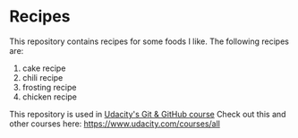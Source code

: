 # Recipes

This repository contains recipes for some foods I like. The following recipes are:
1. cake recipe
2. chili recipe
3. frosting recipe
4. chicken recipe

This repository is used in [Udacity's Git & GitHub course](https://www.udacity.com/course/how-to-use-git-and-github--ud775)
Check out this and other courses here: https://www.udacity.com/courses/all
